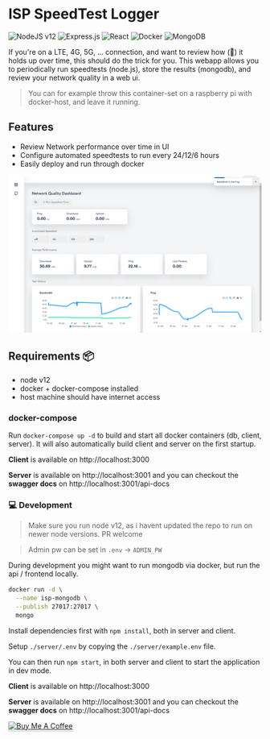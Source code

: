 # ISP SpeedTest Logger

![NodeJS v12](https://img.shields.io/badge/node-v12-green?style=flat)
![Express.js](https://img.shields.io/badge/express.js-%23404d59.svg?style=flat&logo=express&logoColor=%2361DAFB)
![React](https://img.shields.io/badge/react-%2320232a.svg?style=flat&logo=react&logoColor=%2361DAFB)
![Docker](https://img.shields.io/badge/docker-%230db7ed.svg?style=flat&logo=docker&logoColor=white)
![MongoDB](https://img.shields.io/badge/MongoDB-%234ea94b.svg?style=flat&logo=mongodb&logoColor=white)

If you're on a LTE, 4G, 5G, ... connection, and want to review how (💩) it holds up over time, this should do the trick for you.
This webapp allows you to periodically run speedtests (node.js), store the results (mongodb), and review your network quality in a web ui.

> You can for example throw this container-set on a raspberry pi with docker-host, and leave it running.

## Features

- Review Network performance over time in UI
- Configure automated speedtests to run every 24/12/6 hours
- Easily deploy and run through docker

![screenshot](screenshot.png)

## Requirements 📦

- node v12
- docker + docker-compose installed
- host machine should have internet access

### docker-compose

Run `docker-compose up -d` to build and start all docker containers (db, client, server). It will also automatically build client and server on the first startup.

**Client** is available on http://localhost:3000

**Server** is available on http://localhost:3001 and you can checkout the **swagger docs** on http://localhost:3001/api-docs

### 💻 Development

> Make sure you run node v12, as i havent updated the repo to run on newer node versions. PR welcome

> Admin pw can be set in `.env` -> `ADMIN_PW`

During development you might want to run mongodb via docker, but run the api / frontend locally.

```bash
docker run -d \
  --name isp-mongodb \
  --publish 27017:27017 \
  mongo
```

Install dependencies first with `npm install`, both in server and client.

Setup `./server/.env` by copying the `./server/example.env` file.

You can then run `npm start`, in both server and client to start the application in dev mode.

**Client** is available on http://localhost:3000

**Server** is available on http://localhost:3001 and you can checkout the **swagger docs** on http://localhost:3001/api-docs

<a href="https://www.buymeacoffee.com/aspieslechner" target="_blank"><img src="https://www.buymeacoffee.com/assets/img/custom_images/orange_img.png" alt="Buy Me A Coffee" style="height: 41px !important;width: 174px !important;box-shadow: 0px 3px 2px 0px rgba(190, 190, 190, 0.5) !important;-webkit-box-shadow: 0px 3px 2px 0px rgba(190, 190, 190, 0.5) !important;" ></a>
